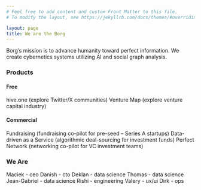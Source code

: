 ```yaml
---
# Feel free to add content and custom Front Matter to this file.
# To modify the layout, see https://jekyllrb.com/docs/themes/#overriding-theme-defaults

layout: page
title: We are the Borg
---
```

Borg’s mission is to advance humanity toward perfect information.
We create cybernetics systems utilizing AI and social graph analysis.


### Products
#### Free
hive.one (explore Twitter/X communities)
Venture Map (explore venture capital industry)
#### Commercial
Fundraising (fundraising co-pilot for pre-seed – Series A startups)
Data-driven as a Service (algorithmic deal-sourcing for investment funds)
Perfect Network (networking co-pilot for VC investment teams)


### We Are

Maciek - ceo
Danish - cto
Deklan - data science
Thomas - data science
Jean-Gabriel - data science
Rishi - engineering
Valery - ux/ui
Dirk - ops
